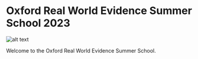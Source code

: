 Oxford Real World Evidence Summer School 2023
========================================================================================================================================================
![alt text](https://github.com/oxford-pharmacoepi/RWE_summer_school_2023/blob/main/screenshots/lmh.jpg?raw=true)

Welcome to the Oxford Real World Evidence Summer School.

